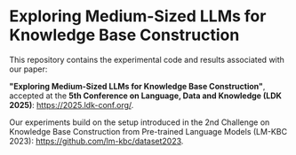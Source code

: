 # Exploring Medium-Sized LLMs for Knowledge Base Construction

This repository contains the experimental code and results associated with our paper:

**"Exploring Medium-Sized LLMs for Knowledge Base Construction"**, accepted at the **5th Conference on Language, Data and Knowledge (LDK 2025)**: https://2025.ldk-conf.org/.

Our experiments build on the setup introduced in the 2nd Challenge on Knowledge Base Construction from Pre-trained Language Models (LM-KBC 2023): https://github.com/lm-kbc/dataset2023.